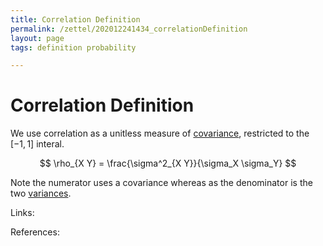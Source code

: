 ```yaml
---
title: Correlation Definition
permalink: /zettel/202012241434_correlationDefinition
layout: page
tags: definition probability

---
```

# Correlation Definition

We use correlation as a unitless measure of [covariance](202012221554_covarianceDefinition), restricted to the $[-1,1]$ interal.

$$
\rho_{X Y} = \frac{\sigma^2_{X Y}}{\sigma_X \sigma_Y}
$$

Note the numerator uses a covariance whereas as the denominator is the two [variances](202012241415_varianceDefinition).

Links: 

References: 

